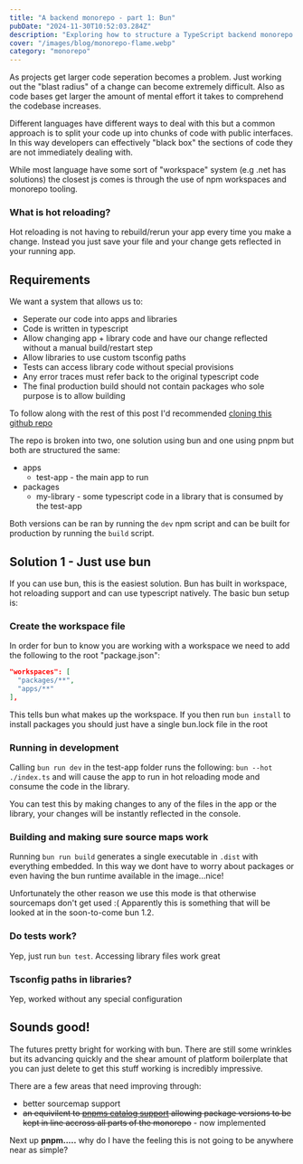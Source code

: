 ```yaml
---
title: "A backend monorepo - part 1: Bun"
pubDate: "2024-11-30T10:52:03.284Z"
description: "Exploring how to structure a TypeScript backend monorepo using Bun, with hot reloading, workspace setup, and source maps."
cover: "/images/blog/monorepo-flame.webp"
category: "monorepo"
---
```


As projects get larger code seperation becomes a problem. Just working out the "blast radius" of a change can become extremely difficult. Also as code bases get larger the amount of mental effort it takes to comprehend the codebase increases.

Different languages have different ways to deal with this but a common approach is to split your code up into chunks of code with public interfaces. In this way developers can effectively "black box" the sections of code they are not immediately dealing with.

While most language have some sort of "workspace" system (e.g .net has solutions) the closest js comes is through the use of npm workspaces and monorepo tooling.

### What is hot reloading?

Hot reloading is not having to rebuild/rerun your app every time you make a change. Instead you just save your file and your change gets reflected in your running app.

## Requirements

We want a system that allows us to:

- Seperate our code into apps and libraries
- Code is written in typescript
- Allow changing app + library code and have our change reflected without a manual build/restart step
- Allow libraries to use custom tsconfig paths
- Tests can access library code without special provisions
- Any error traces must refer back to the original typescript code
- The final production build should not contain packages who sole purpose is to allow building

To follow along with the rest of this post I'd recommended [cloning this github repo](https://github.com/stevejhiggs/node-monorepo)

The repo is broken into two, one solution using bun and one using pnpm but both are structured the same:

- apps
  - test-app - the main app to run
- packages
  - my-library - some typescript code in a library that is consumed by the test-app

Both versions can be ran by running the `dev` npm script and can be built for production by running the `build` script.



## Solution 1 - Just use bun

If you can use bun, this is the easiest solution. Bun has built in workspace, hot reloading support and can use typescript natively. The basic bun setup is:

### Create the workspace file

In order for bun to know you are working with a workspace we need to add the following to the root "package.json":

```json
"workspaces": [
  "packages/**",
  "apps/**"
],
```

This tells bun what makes up the workspace. If you then run `bun install` to install packages you should just have a single bun.lock file in the root

### Running in development

Calling `bun run dev` in the test-app folder runs the following: `bun --hot ./index.ts` and will cause the app to run in hot reloading mode and consume the code in the library.

You can test this by making changes to any of the files in the app or the library, your changes will be instantly reflected in the console.

### Building and making sure source maps work

Running `bun run build` generates a single executable in `.dist` with everything embedded. In this way we dont have to worry about packages or even having the bun runtime available in the image...nice!

Unfortunately the other reason we use this mode is that otherwise sourcemaps don't get used :( Apparently this is something that will be looked at in the soon-to-come bun 1.2.

### Do tests work?

Yep, just run `bun test`. Accessing library files work great

### Tsconfig paths in libraries?

Yep, worked without any special configuration

## Sounds good!

The futures pretty bright for working with bun. There are still some wrinkles but its advancing quickly
and the shear amount of platform boilerplate that you can just delete to get this stuff working is incredibly impressive.

There are a few areas that need improving through:

- better sourcemap support
- ~~an equivilent to [pnpms catalog support](https://github.com/oven-sh/bun/issues/4844) allowing package versions to be kept in line accross all parts of the monorepo~~ - now implemented

Next up **pnpm.....** why do I have the feeling this is not going to be anywhere near as simple?
